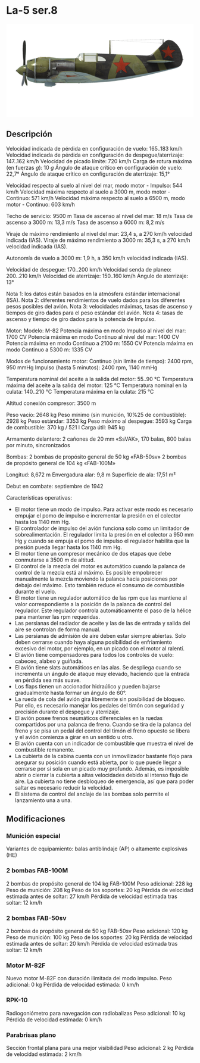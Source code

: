 # La-5 ser.8

![la5s8](../images/la5s8.png)

## Descripción

Velocidad indicada de pérdida en configuración de vuelo: 165..183 km/h
Velocidad indicada de pérdida en configuración de despegue/aterrizaje: 147..162 km/h
Velocidad de picado límite: 720 km/h
Carga de rotura máxima (en fuerzas <i>g</i>): 10 <i>g</i>
Ángulo de ataque crítico en configuración de vuelo: 22,7°
Ángulo de ataque crítico en configuración de aterrizaje: 15,1°

Velocidad respecto al suelo al nivel del mar, modo motor - Impulso: 544 km/h
Velocidad máxima respecto al suelo a 3000 m, modo motor - Continuo: 571 km/h
Velocidad máxima respecto al suelo a 6500 m, modo motor - Continuo: 603 km/h

Techo de servicio: 9500 m
Tasa de ascenso al nivel del mar: 18 m/s
Tasa de ascenso a 3000 m: 13,3 m/s
Tasa de ascenso a 6000 m: 8,2 m/s

Viraje de máximo rendimiento al nivel del mar: 23,4 s, a 270 km/h velocidad indicada (IAS).
Viraje de máximo rendimiento a 3000 m: 35,3 s, a 270 km/h velocidad indicada (IAS).

Autonomía de vuelo a 3000 m: 1,9 h, a 350 km/h velocidad indicada (IAS).

Velocidad de despegue: 170..200 km/h
Velocidad senda de planeo: 200..210 km/h
Velocidad de aterrizaje: 150..160 km/h
Ángulo de aterrizaje: 13°

Nota 1: los datos están basados en la atmósfera estándar internacional (ISA).
Nota 2: diferentes rendimientos de vuelo dados para los diferentes pesos posibles del avión.
Nota 3: velocidades máximas, tasas de ascenso y tiempos de giro dados para el peso estándar del avión.
Nota 4: tasas de ascenso y tiempo de giro dados para la potencia de Impulso.

Motor:
Modelo: M-82
Potencia máxima en modo Impulso al nivel del mar: 1700 CV
Potencia máxima en modo Continuo al nivel del mar: 1400 CV
Potencia máxima en modo Continuo a 2100 m: 1550 CV
Potencia máxima en modo Continuo a 5300 m: 1335 CV

Modos de funcionamiento motor:
Continuo (sin límite de tiempo): 2400 rpm, 950 mmHg
Impulso (hasta 5 minutos): 2400 rpm, 1140 mmHg

Temperatura nominal del aceite a la salida del motor: 55..90 °C
Temperatura máxima del aceite a la salida del motor: 125 °C
Temperatura nominal en la culata: 140..210 °C
Temperatura máxima en la culata: 215 °C

Altitud conexión compresor: 3500 m

Peso vacío: 2648 kg
Peso mínimo (sin munición, 10%25 de combustible): 2928 kg
Peso estándar: 3353 kg
Peso máximo al despegue: 3593 kg
Carga de combustible: 370 kg / 521 l
Carga útil: 945 kg

Armamento delantero:
2 cañones de 20 mm «SsVAK», 170 balas, 800 balas por minuto, sincronizados

Bombas:
2 bombas de propósito general de 50 kg «FAB-50sv»
2 bombas de propósito general de 104 kg «FAB-100M»

Longitud: 8,672 m
Envergadura alar: 9,8 m
Superficie de ala: 17,51 m²

Debut en combate: septiembre de 1942

Características operativas:
- El motor tiene un modo de impulso. Para activar este modo es necesario empujar el pomo de impulso e incrementar la presión en el colector hasta los 1140 mm Hg.
- El controlador de impulso del avión funciona solo como un limitador de sobrealimentación. El regulador limita la presión en el colector a 950 mm Hg y cuando se empuja el pomo de impulso el regulador habilita que la presión pueda llegar hasta los 1140 mm Hg.
- El motor tiene un compresor mecánico de dos etapas que debe conmutarse a 3500 m de altitud.
- El control de la mezcla del motor es automático cuando la palanca de control de la mezcla está al máximo. Es posible empobrecer manualmente la mezcla moviendo la palanca hacia posiciones por debajo del máximo. Esto también reduce el consumo de combustible durante el vuelo.
- El motor tiene un regulador automático de las rpm que las mantiene al valor correspondiente a la posición de la palanca de control del regulador. Este regulador controla automáticamente el paso de la hélice para mantener las rpm requeridas.
- Las persianas del radiador de aceite y las de las de entrada y salida del aire se controlan de forma manual.
- Las persianas de admisión de aire deben estar siempre abiertas. Solo deben cerrarse cuando haya alguna posibilidad de enfriamiento excesivo del motor, por ejemplo, en un picado con el motor al ralentí.
- El avión tiene compensadores para todos los controles de vuelo: cabeceo, alabeo y guiñada.
- El avión tiene slats automáticos en las alas. Se despliega cuando se incrementa un ángulo de ataque muy elevado, haciendo que la entrada en pérdida sea más suave.
- Los flaps tienen un accionador hidraúlico y pueden bajarse gradualmente hasta formar un ángulo de 60°.
- La rueda de cola del avión gira libremente sin posibilidad de bloqueo. Por ello, es necesario manejar los pedales del timón con seguridad y precisión durante el despegue y aterrizaje.
- El avión posee frenos neumáticos diferenciales en la ruedas compartidos por una palanca de freno. Cuando se tira de la palanca del freno y se pisa un pedal del control del timón el freno opuesto se libera y el avión comienza a girar en un sentido u otro.
- El avión cuenta con un indicador de combustible que muestra el nivel de combustible remanente.
- La cubierta de la cabina cuenta con un inmovilizador bastante flojo para asegurar su posición cuando está abierta, por lo que puede llegar a cerrarse por sí sola en un picado muy profundo. Además, es imposible abrir o cierrar la cubierta a altas velocidades debido al intenso flujo de aire. La cubierta no tiene desbloqueo de emergencia, así que para poder saltar es necesario reducir la velocidad.
- El sistema de control del anclaje de las bombas solo permite el lanzamiento una a una.

## Modificaciones


### Munición especial

Variantes de equipamiento: balas antiblindaje (AP) o altamente explosivas (HE)

### 2 bombas FAB-100M

2 bombas de propósito general de 104 kg FAB-100M
Peso adicional: 228 kg
Peso de munición: 208 kg
Peso de los soportes: 20 kg
Pérdida de velocidad estimada antes de soltar: 27 km/h
Pérdida de velocidad estimada tras soltar: 12 km/h

### 2 bombas FAB-50sv

2 bombas de propósito general de 50 kg FAB-50sv
Peso adicional: 120 kg
Peso de munición: 100 kg
Peso de los soportes: 20 kg
Pérdida de velocidad estimada antes de soltar: 20 km/h
Pérdida de velocidad estimada tras soltar: 12 km/h﻿

### Motor M-82F

Nuevo motor M-82F con duración ilimitada del modo impulso. 
Peso adicional: 0 kg
Pérdida de velocidad estimada: 0 km/h﻿

### RPK-10

Radiogoniómetro para navegación con radiobalizas
Peso adicional: 10 kg
Pérdida de velocidad estimada: 0 km/h﻿

### Parabrisas plano

Sección frontal plana para una mejor visibilidad
Peso adicional: 2 kg
Pérdida de velocidad estimada: 2 km/h